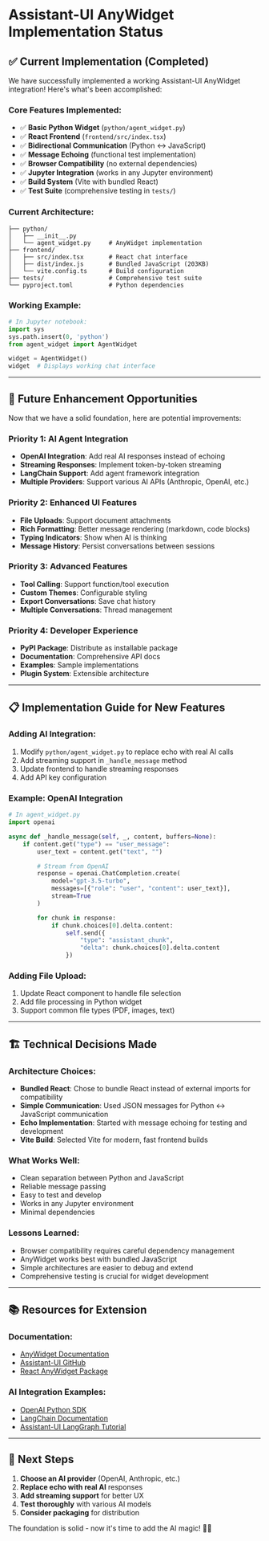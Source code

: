 # Assistant-UI AnyWidget Implementation Status

## ✅ Current Implementation (Completed)

We have successfully implemented a working Assistant-UI AnyWidget integration! Here's what's been accomplished:

### **Core Features Implemented:**

- ✅ **Basic Python Widget** (`python/agent_widget.py`)
- ✅ **React Frontend** (`frontend/src/index.tsx`)
- ✅ **Bidirectional Communication** (Python ↔ JavaScript)
- ✅ **Message Echoing** (functional test implementation)
- ✅ **Browser Compatibility** (no external dependencies)
- ✅ **Jupyter Integration** (works in any Jupyter environment)
- ✅ **Build System** (Vite with bundled React)
- ✅ **Test Suite** (comprehensive testing in `tests/`)

### **Current Architecture:**

```
├── python/
│   ├── __init__.py
│   └── agent_widget.py     # AnyWidget implementation
├── frontend/
│   ├── src/index.tsx       # React chat interface
│   ├── dist/index.js       # Bundled JavaScript (203KB)
│   └── vite.config.ts      # Build configuration
├── tests/                  # Comprehensive test suite
└── pyproject.toml          # Python dependencies
```

### **Working Example:**

```python
# In Jupyter notebook:
import sys
sys.path.insert(0, 'python')
from agent_widget import AgentWidget

widget = AgentWidget()
widget  # Displays working chat interface
```

---

## 🚀 Future Enhancement Opportunities

Now that we have a solid foundation, here are potential improvements:

### **Priority 1: AI Agent Integration**

- **OpenAI Integration**: Add real AI responses instead of echoing
- **Streaming Responses**: Implement token-by-token streaming
- **LangChain Support**: Add agent framework integration
- **Multiple Providers**: Support various AI APIs (Anthropic, OpenAI, etc.)

### **Priority 2: Enhanced UI Features**

- **File Uploads**: Support document attachments
- **Rich Formatting**: Better message rendering (markdown, code blocks)
- **Typing Indicators**: Show when AI is thinking
- **Message History**: Persist conversations between sessions

### **Priority 3: Advanced Features**

- **Tool Calling**: Support function/tool execution
- **Custom Themes**: Configurable styling
- **Export Conversations**: Save chat history
- **Multiple Conversations**: Thread management

### **Priority 4: Developer Experience**

- **PyPI Package**: Distribute as installable package
- **Documentation**: Comprehensive API docs
- **Examples**: Sample implementations
- **Plugin System**: Extensible architecture

---

## 📋 Implementation Guide for New Features

### **Adding AI Integration:**

1. Modify `python/agent_widget.py` to replace echo with real AI calls
2. Add streaming support in `_handle_message` method
3. Update frontend to handle streaming responses
4. Add API key configuration

### **Example: OpenAI Integration**

```python
# In agent_widget.py
import openai

async def _handle_message(self, _, content, buffers=None):
    if content.get("type") == "user_message":
        user_text = content.get("text", "")

        # Stream from OpenAI
        response = openai.ChatCompletion.create(
            model="gpt-3.5-turbo",
            messages=[{"role": "user", "content": user_text}],
            stream=True
        )

        for chunk in response:
            if chunk.choices[0].delta.content:
                self.send({
                    "type": "assistant_chunk",
                    "delta": chunk.choices[0].delta.content
                })
```

### **Adding File Upload:**

1. Update React component to handle file selection
2. Add file processing in Python widget
3. Support common file types (PDF, images, text)

---

## 🏗️ Technical Decisions Made

### **Architecture Choices:**

- **Bundled React**: Chose to bundle React instead of external imports for compatibility
- **Simple Communication**: Used JSON messages for Python ↔ JavaScript communication
- **Echo Implementation**: Started with message echoing for testing and development
- **Vite Build**: Selected Vite for modern, fast frontend builds

### **What Works Well:**

- Clean separation between Python and JavaScript
- Reliable message passing
- Easy to test and develop
- Works in any Jupyter environment
- Minimal dependencies

### **Lessons Learned:**

- Browser compatibility requires careful dependency management
- AnyWidget works best with bundled JavaScript
- Simple architectures are easier to debug and extend
- Comprehensive testing is crucial for widget development

---

## 📚 Resources for Extension

### **Documentation:**

- [AnyWidget Documentation](https://anywidget.dev/)
- [Assistant-UI GitHub](https://github.com/assistant-ui/assistant-ui)
- [React AnyWidget Package](https://www.npmjs.com/package/@anywidget/react)

### **AI Integration Examples:**

- [OpenAI Python SDK](https://github.com/openai/openai-python)
- [LangChain Documentation](https://python.langchain.com/docs/)
- [Assistant-UI LangGraph Tutorial](https://www.assistant-ui.com/docs/runtimes/langgraph/)

---

## 🎯 Next Steps

1. **Choose an AI provider** (OpenAI, Anthropic, etc.)
2. **Replace echo with real AI** responses
3. **Add streaming support** for better UX
4. **Test thoroughly** with various AI models
5. **Consider packaging** for distribution

The foundation is solid - now it's time to add the AI magic! 🧙‍♂️
